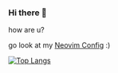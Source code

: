 ### Hi there 👋

<!--
**PaltosLP/PaltosLP** is a ✨ _special_ ✨ repository because its `README.md` (this file) appears on your GitHub profile.

Here are some ideas to get you started:

- 🔭 I’m currently working on ...
- 🌱 I’m currently learning ...
- 👯 I’m looking to collaborate on ...
- 🤔 I’m looking for help with ...
- 💬 Ask me about ...
- 📫 How to reach me: ...
- ⚡ Fun fact: ...
-->
how are u?

go look at my [Neovim Config](https://github.com/PaltosLP/nvim#readme) :)

[![Top Langs](https://github-readme-stats.vercel.app/api/top-langs/?username=PaltosLP&show_icons=true&theme=onedark)](https://github.com/anuraghazra/github-readme-stats)


